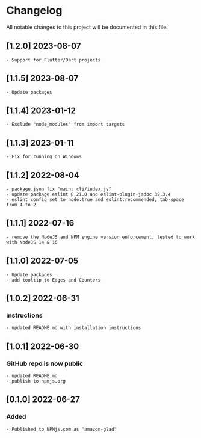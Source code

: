 # Changelog

All notable changes to this project will be documented in this file.

## [1.2.0]  2023-08-07

    - Support for Flutter/Dart projects

## [1.1.5]  2023-08-07

    - Update packages

## [1.1.4]  2023-01-12

    - Exclude "node_modules" from import targets

## [1.1.3]  2023-01-11

    - Fix for running on Windows

## [1.1.2]  2022-08-04

    - package.json fix "main: cli/index.js"
    - update package eslint 8.21.0 and eslint-plugin-jsdoc 39.3.4
    - eslint config set to node:true and eslint:recommended, tab-space from 4 to 2

## [1.1.1]  2022-07-16

    - remove the NodeJS and NPM engine version enforcement, tested to work with NodeJS 14 & 16

## [1.1.0]  2022-07-05

    - Update packages
    - add tooltip to Edges and Counters

## [1.0.2]  2022-06-31

### instructions

    - updated README.md with installation instructions

## [1.0.1]  2022-06-30

### GitHub repo is now public

    - updated README.md
    - publish to npmjs.org 

## [0.1.0]  2022-06-27

### Added

    - Published to NPMjs.com as "amazon-glad"
